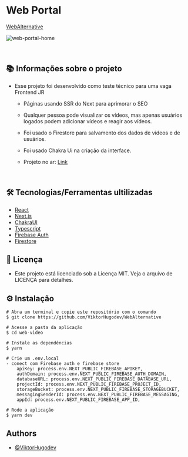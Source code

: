 # Web Portal

[WebAlternative](https://webalternative.vercel.app/)

![web-portal-home](https://user-images.githubusercontent.com/85125378/155538607-226bde07-aab7-4e44-a5cb-35c84bf91458.png)

&nbsp;

## 📚 Informações sobre o projeto

- Esse projeto foi desenvolvido como teste técnico para uma vaga Frontend JR

  - Páginas usando SSR do Next para aprimorar o SEO

  - Qualquer pessoa pode visualizar os vídeos, mas apenas usuários logados podem adicionar vídeos e reagir aos vídeos.

  - Foi usado o Firestore para salvamento dos dados de vídeos e de usuários.

  - Foi usado Chakra Ui na criação da interface.

  - Projeto no ar: [Link](https://webalternative.vercel.app/)

&nbsp;

## 🛠️ Tecnologias/Ferramentas ultilizadas

- [React](https://pt-br.reactjs.org/E)
- [Next.js](https://nextjs.org/)
- [ChakraUI](https://chakra-ui.com/)
- [Typescript](https://www.typescriptlang.org/docs/)
- [Firebase Auth](https://firebase.google.com/docs/auth)
- [Firestore](https://firebase.google.com/docs/storage)

## 📝 Licença

- Este projeto está licenciado sob a Licença MIT. Veja o arquivo de LICENÇA para detalhes.

## ⚙️ Instalação

```
# Abra um terminal e copie este repositório com o comando
$ git clone https://github.com/ViktorHugodev/WebAlternative
```

```
# Acesse a pasta da aplicação
$ cd web-video

# Instale as dependências
$ yarn

# Crie um .env.local
- conect com Firebase auth e firebase store
	apiKey: process.env.NEXT_PUBLIC_FIREBASE_APIKEY,
	authDomain: process.env.NEXT_PUBLIC_FIREBASE_AUTH_DOMAIN,
	databaseURL: process.env.NEXT_PUBLIC_FIREBASE_DATABASE_URL,
	projectId: process.env.NEXT_PUBLIC_FIREBASE_PROJECT_ID,
	storageBucket: process.env.NEXT_PUBLIC_FIREBASE_STORAGEBUCKET,
	messagingSenderId: process.env.NEXT_PUBLIC_FIREBASE_MESSAGING,
	appId: process.env.NEXT_PUBLIC_FIREBASE_APP_ID,

# Rode a aplicação
$ yarn dev

```

## Authors

- [@ViktorHugodev](https://github.com/ViktorHugodev)
